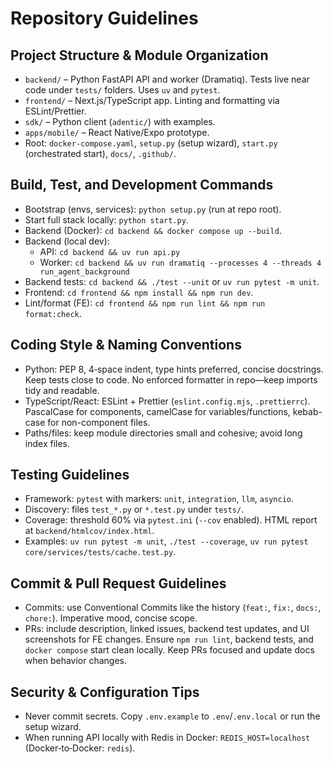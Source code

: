 # Repository Guidelines

## Project Structure & Module Organization
- `backend/` – Python FastAPI API and worker (Dramatiq). Tests live near code under `tests/` folders. Uses `uv` and `pytest`.
- `frontend/` – Next.js/TypeScript app. Linting and formatting via ESLint/Prettier.
- `sdk/` – Python client (`adentic/`) with examples.
- `apps/mobile/` – React Native/Expo prototype.
- Root: `docker-compose.yaml`, `setup.py` (setup wizard), `start.py` (orchestrated start), `docs/`, `.github/`.

## Build, Test, and Development Commands
- Bootstrap (envs, services): `python setup.py` (run at repo root).
- Start full stack locally: `python start.py`.
- Backend (Docker): `cd backend && docker compose up --build`.
- Backend (local dev):
  - API: `cd backend && uv run api.py`
  - Worker: `cd backend && uv run dramatiq --processes 4 --threads 4 run_agent_background`
- Backend tests: `cd backend && ./test --unit` or `uv run pytest -m unit`.
- Frontend: `cd frontend && npm install && npm run dev`.
- Lint/format (FE): `cd frontend && npm run lint && npm run format:check`.

## Coding Style & Naming Conventions
- Python: PEP 8, 4‑space indent, type hints preferred, concise docstrings. Keep tests close to code. No enforced formatter in repo—keep imports tidy and readable.
- TypeScript/React: ESLint + Prettier (`eslint.config.mjs`, `.prettierrc`). PascalCase for components, camelCase for variables/functions, kebab-case for non-component files.
- Paths/files: keep module directories small and cohesive; avoid long index files.

## Testing Guidelines
- Framework: `pytest` with markers: `unit`, `integration`, `llm`, `asyncio`.
- Discovery: files `test_*.py` or `*.test.py` under `tests/`.
- Coverage: threshold 60% via `pytest.ini` (`--cov` enabled). HTML report at `backend/htmlcov/index.html`.
- Examples: `uv run pytest -m unit`, `./test --coverage`, `uv run pytest core/services/tests/cache.test.py`.

## Commit & Pull Request Guidelines
- Commits: use Conventional Commits like the history (`feat:`, `fix:`, `docs:`, `chore:`). Imperative mood, concise scope.
- PRs: include description, linked issues, backend test updates, and UI screenshots for FE changes. Ensure `npm run lint`, backend tests, and `docker compose` start clean locally. Keep PRs focused and update docs when behavior changes.

## Security & Configuration Tips
- Never commit secrets. Copy `.env.example` to `.env`/`.env.local` or run the setup wizard.
- When running API locally with Redis in Docker: `REDIS_HOST=localhost` (Docker‑to‑Docker: `redis`).

